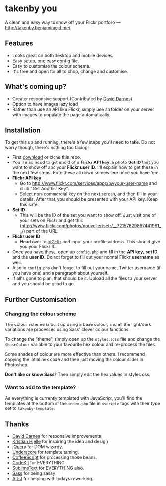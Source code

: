 # takenby you

A clean and easy way to show off your Flickr portfolio — http://takenby.benjaminreid.me/

## Features
- Looks great on both desktop and mobile devices.
- Easy setup, one easy config file.
- Easy to customise the colour scheme.
- It's free and open for all to chop, change and customise.

## What's coming up?
- ~~Greater responsive support~~ (Contributed by [David Darnes](https://twitter.com/DavidDarnes))
- Option to have images lazy load
- Rather than use an API like Flickr, simply use an folder on your server with images to populate the page automatically.

## Installation
To get this up and running, there's a few steps you'll need to take. Do not worry though, there's nothing too taxing!
- First [download](https://github.com/nouveller/takenby/archive/master.zip) or clone this repo.
- You'll also need to get ahold of a __Flickr API key__, a photo __Set ID__ that you want to show off and your __Flickr user ID__. I'll explain how to get these in the next few steps. Note these all down somewhere once you have 'em.
- __Flickr API key__
	- Go to http://www.flickr.com/services/apps/by/your-user-name and click "Get Another Key".
	- Select non-commercial key on the next screen, and then fill in your details. After that, you should be presented with your API key. Keep this safe.
- __Set ID__
	- This will be the ID of the set you want to show off. Just visit one of your sets on Flickr and get this (http://www.flickr.com/photos/nouveller/sets/__72157629867441961__/) part of the URL.
- __Flickr user ID__
	- Head over to [idGettr](http://idgettr.com/) and input your profile address. This should give you your Flickr ID.
- Once you have these, open up `config.php` and fill in the __API key__, __set ID__ and the __user ID__. Do not forget to fill out your normal Flickr __username__ as well.
- Also in `config.php` don't forget to fill out your name, Twitter username (if you have one) and a paragraph about yourself.
- If all's gone to plan, that should be it. Upload all the files to your server and you should be good to go.

## Further Customisation
### Changing the colour scheme
The colour scheme is built up using a base colour, and all the light/dark variations are processed using Sass' clever colour functions.

To change the "theme", simply open up the `styles.scss` file and change the `$baseColour` variable to your favourite hex colour and re-process the files.

Some shades of colour are more effective than others. I recommend copying the intial hex code and then just moving the colour slider in Photoshop.

__Don't like or know Sass?__ Then simply edit the hex values in styles.css.

### Want to add to the template?
As everything is currently templated with JavaScript, you'll find the templates at the bottom of the `index.php` file in `<script>` tags with their type set to `takenby-template`.

## Thanks
- [David Darnes](https://twitter.com/DavidDarnes) for responsive improvements
- [Kristian Hjelle](http://everydayphotos.co/) for inspiring the idea and design
- [jQuery](http://jquery.com/) for DOM wizardy.
- [Underscore](http://underscorejs.org/) for template taming.
- [CoffeeScript](http://coffeescript.org/) for processing those beans.
- [CodeKit](http://incident57.com/codekit/) for EVERYTHING.
- [SublimeText](http://www.sublimetext.com/) for EVERYTHING also.
- [Sass](http://sass-lang.com/) for being sassy.
- [Alt-J](https://www.facebook.com/altJ.band) for helping with todays reworking.